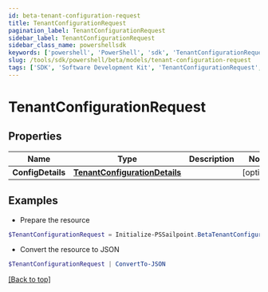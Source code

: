 ```yaml
---
id: beta-tenant-configuration-request
title: TenantConfigurationRequest
pagination_label: TenantConfigurationRequest
sidebar_label: TenantConfigurationRequest
sidebar_class_name: powershellsdk
keywords: ['powershell', 'PowerShell', 'sdk', 'TenantConfigurationRequest', 'BetaTenantConfigurationRequest'] 
slug: /tools/sdk/powershell/beta/models/tenant-configuration-request
tags: ['SDK', 'Software Development Kit', 'TenantConfigurationRequest', 'BetaTenantConfigurationRequest']
---
```



# TenantConfigurationRequest

## Properties

Name | Type | Description | Notes
------------ | ------------- | ------------- | -------------
**ConfigDetails** | [**TenantConfigurationDetails**](tenant-configuration-details) |  | [optional] 

## Examples

- Prepare the resource
```powershell
$TenantConfigurationRequest = Initialize-PSSailpoint.BetaTenantConfigurationRequest  -ConfigDetails null
```

- Convert the resource to JSON
```powershell
$TenantConfigurationRequest | ConvertTo-JSON
```


[[Back to top]](#) 


